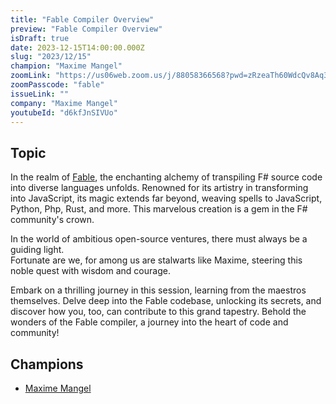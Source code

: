 ```yaml
---
title: "Fable Compiler Overview"
preview: "Fable Compiler Overview"
isDraft: true
date: 2023-12-15T14:00:00.000Z
slug: "2023/12/15"
champion: "Maxime Mangel"
zoomLink: "https://us06web.zoom.us/j/88058366568?pwd=zRzeaTh60WdcQv8Aq3bMBwuxlJMGzR.1"
zoomPasscode: "fable"
issueLink: ""
company: "Maxime Mangel"
youtubeId: "d6kfJnSIVUo"
---
```


## Topic

In the realm of [Fable](https://fable.io/), the enchanting alchemy of transpiling F# source code into diverse languages unfolds.
Renowned for its artistry in transforming into JavaScript, its magic extends far beyond, weaving spells to JavaScript, Python, Php, Rust, and more.
This marvelous creation is a gem in the F# community's crown.

In the world of ambitious open-source ventures, there must always be a guiding light.  
Fortunate are we, for among us are stalwarts like Maxime, steering this noble quest with wisdom and courage.

Embark on a thrilling journey in this session, learning from the maestros themselves.
Delve deep into the Fable codebase, unlocking its secrets, and discover how you, too, can contribute to this grand tapestry.
Behold the wonders of the Fable compiler, a journey into the heart of code and community!

## Champions

- [Maxime Mangel](https://github.com/MangelMaxime)
